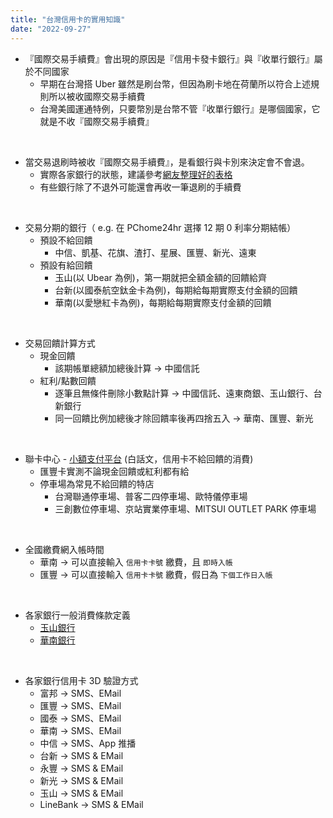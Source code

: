 ```yaml
---
title: "台灣信用卡的實用知識"
date: "2022-09-27"
---
```


* 『國際交易手續費』會出現的原因是『信用卡發卡銀行』與『收單行銀行』屬於不同國家
    * 早期在台灣搭 Uber 雖然是刷台幣，但因為刷卡地在荷蘭所以符合上述規則所以被收國際交易手續費
    * 台灣美國運通特例，只要幣別是台幣不管『收單行銀行』是哪個國家，它就是不收『國際交易手續費』

</br>

* 當交易退刷時被收『國際交易手續費』，是看銀行與卡別來決定會不會退。
    * 實際各家銀行的狀態，建議參考[網友整理好的表格](https://www.beurlife.com/2017/08/visa-jcb-master-refund-fee.html)
    * 有些銀行除了不退外可能還會再收一筆退刷的手續費

</br>

* 交易分期的銀行（ e.g. 在 PChome24hr 選擇 12 期 0 利率分期結帳）
    * 預設不給回饋
        * 中信、凱基、花旗、渣打、星展、匯豐、新光、遠東
    * 預設有給回饋
        * 玉山(以 Ubear 為例)，第一期就把全額金額的回饋給齊
        * 台新(以國泰航空鈦金卡為例)，每期給每期實際支付金額的回饋
        * 華南(以愛戀紅卡為例)，每期給每期實際支付金額的回饋

</br>

* 交易回饋計算方式
    * 現金回饋
        * 該期帳單總額加總後計算 -> 中國信託
    * 紅利/點數回饋
        * 逐筆且無條件刪除小數點計算 -> 中國信託、遠東商銀、玉山銀行、台新銀行
        * 同一回饋比例加總後才除回饋率後再四捨五入 -> 華南、匯豐、新光


</br>

* 聯卡中心 - [小額支付平台](https://www.nccc.com.tw/wps/wcm/connect/zh/home/BusinessOperations/CardBusiness/MicroPayment) (白話文，信用卡不給回饋的消費)
    * 匯豐卡實測不論現金回饋或紅利都有給
    * 停車場為常見不給回饋的特店
        * 台灣聯通停車場、普客二四停車場、歐特儀停車場
        * 三創數位停車場、京站實業停車場、MITSUI OUTLET PARK 停車場

</br>

* 全國繳費網入帳時間
    * 華南 -> 可以直接輸入 `信用卡卡號` 繳費，且 `即時入帳`
    * 匯豐 -> 可以直接輸入 `信用卡卡號` 繳費，假日為 `下個工作日入帳`


</br>

* 各家銀行一般消費條款定義
    * [玉山銀行](https://www.esunbank.com.tw/event/credit/notice/index.html)
    * [華南銀行](https://www.hncb.com.tw/wps/wcm/connect/6b9295c5-ea19-4ab8-9366-402084a12f8c/%E8%8F%AF%E5%8D%97%E9%8A%80%E8%A1%8C%E4%BF%A1%E7%94%A8%E5%8D%A1%E7%B0%BD%E5%B8%B3%E5%8D%A1%E4%B8%80%E8%88%AC%E6%B6%88%E8%B2%BB%E5%AE%9A%E7%BE%A9.pdf?MOD=AJPERES&CONVERT_TO=url&CACHEID=ROOTWORKSPACE-6b9295c5-ea19-4ab8-9366-402084a12f8c-nYw1bv5)


</br>


* 各家銀行信用卡 3D 驗證方式
    * 富邦 -> SMS、EMail
    * 匯豐 -> SMS、EMail
    * 國泰 -> SMS、EMail
    * 華南 -> SMS、EMail
    * 中信 -> SMS、App 推播
    * 台新 -> SMS & EMail
    * 永豐 -> SMS & EMail
    * 新光 -> SMS & EMail
    * 玉山 -> SMS & EMail
    * LineBank -> SMS & EMail